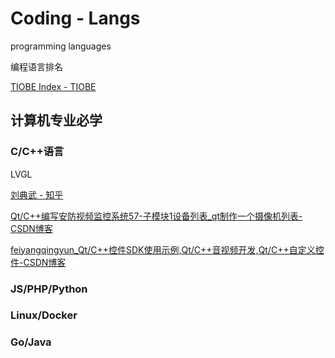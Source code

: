 # Coding - Langs

programming languages

编程语言排名

[TIOBE Index - TIOBE](https://www.tiobe.com/tiobe-index/python/)

## 计算机专业必学

### C/C++语言

LVGL

[刘典武 - 知乎](https://www.zhihu.com/people/feiyangqingyun)

[Qt/C++编写安防视频监控系统57-子模块1设备列表_qt制作一个摄像机列表-CSDN博客](https://blog.csdn.net/feiyangqingyun/article/details/119593835)

[feiyangqingyun_Qt/C++控件SDK使用示例,Qt/C++音视频开发,Qt/C++自定义控件-CSDN博客](https://qtchina.blog.csdn.net/?type=blog)

### JS/PHP/Python

### Linux/Docker

### Go/Java



